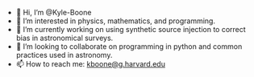 - 👋 Hi, I’m @Kyle-Boone
- 👀 I’m interested in physics, mathematics, and programming.
- 🌱 I’m currently working on using synthetic source injection to correct bias in astronomical surveys.
- 💞️ I’m looking to collaborate on programming in python and common practices used in astronomy.
- 📫 How to reach me: kboone@g.harvard.edu

<!---
Kyle-Boone/Kyle-Boone is a ✨ special ✨ repository because its `README.md` (this file) appears on your GitHub profile.
You can click the Preview link to take a look at your changes.
--->
